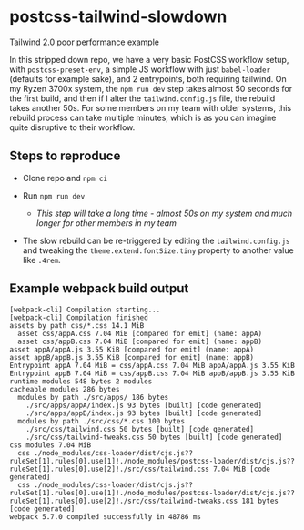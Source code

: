 # postcss-tailwind-slowdown
Tailwind 2.0 poor performance example


In this stripped down repo, we have a very basic PostCSS workflow setup, with `postcss-preset-env`, a simple JS workflow with just `babel-loader` (defaults for example sake), and 2 entrypoints, both requiring tailwind. On my Ryzen 3700x system, the `npm run dev` step takes almost 50 seconds for the first build, and then if I alter the `tailwind.config.js` file, the rebuild takes another 50s. For some members on my team with older systems, this rebuild process can take multiple minutes, which is as you can imagine quite disruptive to their workflow.

## Steps to reproduce

- Clone repo and `npm ci`

- Run `npm run dev`
	- *This step will take a long time - almost 50s on my system and much longer for other members in my team*

- The slow rebuild can be re-triggered by editing the `tailwind.config.js` and tweaking the `theme.extend.fontSize.tiny` property to another value like `.4rem`.

## Example webpack build output

```
[webpack-cli] Compilation starting...
[webpack-cli] Compilation finished
assets by path css/*.css 14.1 MiB
  asset css/appA.css 7.04 MiB [compared for emit] (name: appA)
  asset css/appB.css 7.04 MiB [compared for emit] (name: appB)
asset appA/appA.js 3.55 KiB [compared for emit] (name: appA)
asset appB/appB.js 3.55 KiB [compared for emit] (name: appB)
Entrypoint appA 7.04 MiB = css/appA.css 7.04 MiB appA/appA.js 3.55 KiB
Entrypoint appB 7.04 MiB = css/appB.css 7.04 MiB appB/appB.js 3.55 KiB
runtime modules 548 bytes 2 modules
cacheable modules 286 bytes
  modules by path ./src/apps/ 186 bytes
    ./src/apps/appA/index.js 93 bytes [built] [code generated]
    ./src/apps/appB/index.js 93 bytes [built] [code generated]
  modules by path ./src/css/*.css 100 bytes
    ./src/css/tailwind.css 50 bytes [built] [code generated]
    ./src/css/tailwind-tweaks.css 50 bytes [built] [code generated]
css modules 7.04 MiB
  css ./node_modules/css-loader/dist/cjs.js??ruleSet[1].rules[0].use[1]!./node_modules/postcss-loader/dist/cjs.js??ruleSet[1].rules[0].use[2]!./src/css/tailwind.css 7.04 MiB [code generated]
  css ./node_modules/css-loader/dist/cjs.js??ruleSet[1].rules[0].use[1]!./node_modules/postcss-loader/dist/cjs.js??ruleSet[1].rules[0].use[2]!./src/css/tailwind-tweaks.css 181 bytes [code generated]
webpack 5.7.0 compiled successfully in 48786 ms
```